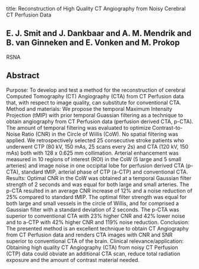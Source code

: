 title: Reconstruction of High Quality CT Angiography from Noisy Cerebral CT Perfusion Data

## E. J. Smit and J. Dankbaar and A. M. Mendrik and B. van Ginneken and E. Vonken and M. Prokop
RSNA


## Abstract
Purpose: To develop and test a method for the reconstruction of cerebral Computed Tomography (CT) Angiography (CTA) from CT Perfusion data that, with respect to image quality, can substitute for conventional CTA. Method and materials: We propose the temporal Maximum Intensity Projection (tMIP) with prior temporal Guassian filtering as a technique to obtain angiography from CT Perfusion data (perfusion derived CTA, p-CTA). The amount of temporal filtering was evaluated to optimize Contrast-to-Noise Ratio (CNR) in the Circle of Willis (CoW). No spatial filtering was applied. We retrospectively selected 25 consecutive stroke patients who underwent CTP (80 kV, 150 mAs, 25 scans every 2s) and CTA (120 kV, 150 mAs) both with 128 x 0.625 mm collimation. Arterial enhancement was measured in 10 regions of interest (ROI) in the CoW (5 large and 5 small arteries) and image noise in one occipital lobe for perfusion derived CTA (p-CTA), standard tMIP, arterial phase of CTP (a-CTP) and conventional CTA. Results: Optimal CNR in the CoW was obtained at a temporal Gaussian filter strength of 2 seconds and was equal for both large and small arteries. The p-CTA resulted in an average CNR increase of 12% and a noise reduction of 25% compared to standard tMIP. The optimal filter strength was equal for both large and small vessels in the circle of Willis, and for comprised a Gaussian filter with a standard deviation of 2 seconds. The p-CTA was superior to conventional CTA with 23% higher CNR and 42% lower noise and to a-CTP with 42% higher CNR and 119% noise reduction. Conclusion: The presented method is an excellent technique to obtain CT Angiography from CT Perfusion data and renders CTA images with CNR and SNR superior to conventional CTA of the brain. Clinical relevance/application: Obtaining high quality CT Angiography (CTA) from noisy CT Perfusion (CTP) data could obviate an additional CTA scan, reduce total radiation exposure and the amount of contrast material needed.


